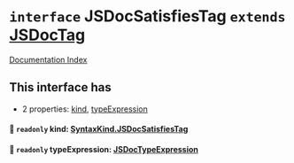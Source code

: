 # `interface` JSDocSatisfiesTag `extends` [JSDocTag](../private.interface.JSDocTag/README.md)

[Documentation Index](../README.md)

## This interface has

- 2 properties:
[kind](#-readonly-kind-syntaxkindjsdocsatisfiestag),
[typeExpression](#-readonly-typeexpression-jsdoctypeexpression)


#### 📄 `readonly` kind: [SyntaxKind.JSDocSatisfiesTag](../private.enum.SyntaxKind/README.md#jsdocsatisfiestag--350)



#### 📄 `readonly` typeExpression: [JSDocTypeExpression](../private.interface.JSDocTypeExpression/README.md)




